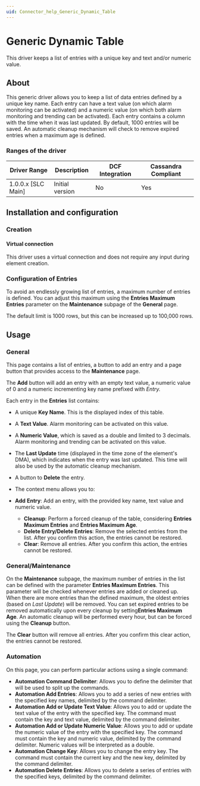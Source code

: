 ```yaml
---
uid: Connector_help_Generic_Dynamic_Table
---
```


# Generic Dynamic Table

This driver keeps a list of entries with a unique key and text and/or numeric value.

## About

This generic driver allows you to keep a list of data entries defined by a unique key name. Each entry can have a text value (on which alarm monitoring can be activated) and a numeric value (on which both alarm monitoring and trending can be activated). Each entry contains a column with the time when it was last updated. By default, 1000 entries will be saved. An automatic cleanup mechanism will check to remove expired entries when a maximum age is defined.

### Ranges of the driver

| **Driver Range**     | **Description** | **DCF Integration** | **Cassandra Compliant** |
|----------------------|-----------------|---------------------|-------------------------|
| 1.0.0.x \[SLC Main\] | Initial version | No                  | Yes                     |

## Installation and configuration

### Creation

#### Virtual connection

This driver uses a virtual connection and does not require any input during element creation.

### Configuration of Entries

To avoid an endlessly growing list of entries, a maximum number of entries is defined. You can adjust this maximum using the **Entries Maximum Entries** parameter on the **Maintenance** subpage of the **General** page.

The default limit is 1000 rows, but this can be increased up to 100,000 rows.

## Usage

### General

This page contains a list of entries, a button to add an entry and a page button that provides access to the **Maintenance** page.

The **Add** button will add an entry with an empty text value, a numeric value of 0 and a numeric incrementing key name prefixed with *Entry.*

Each entry in the **Entries** list contains:

- A unique **Key Name**. This is the displayed index of this table.

- A **Text Value**. Alarm monitoring can be activated on this value.

- A **Numeric Value**, which is saved as a double and limited to 3 decimals. Alarm monitoring and trending can be activated on this value.

- The **Last Update** time (displayed in the time zone of the element's DMA), which indicates when the entry was last updated. This time will also be used by the automatic cleanup mechanism.

- A button to **Delete** the entry.

- The context menu allows you to:

- **Add** **Entry**: Add an entry, with the provided key name, text value and numeric value.
  - **Cleanup**: Perform a forced cleanup of the table, considering **Entries Maximum Entries** and **Entries Maximum Age**.
  - **Delete Entry/Delete Entries**: Remove the selected entries from the list. After you confirm this action, the entries cannot be restored.
  - **Clear**: Remove all entries. After you confirm this action, the entries cannot be restored.

### General/Maintenance

On the **Maintenance** subpage, the maximum number of entries in the list can be defined with the parameter **Entries Maximum Entries**. This parameter will be checked whenever entries are added or cleaned up. When there are more entries than the defined maximum, the oldest entries (based on *Last Update*) will be removed. You can set expired entries to be removed automatically upon every cleanup by setting**Entries Maximum Age**. An automatic cleanup will be performed every hour, but can be forced using the **Cleanup** button.

The **Clear** button will remove all entries. After you confirm this clear action, the entries cannot be restored.

### Automation

On this page, you can perform particular actions using a single command:

- **Automation Command Delimiter**: Allows you to define the delimiter that will be used to split up the commands.
- **Automation Add Entries**: Allows you to add a series of new entries with the specified key names, delimited by the command delimiter.
- **Automation Add or Update Text Value**: Allows you to add or update the text value of the entry with the specified key. The command must contain the key and text value, delimited by the command delimiter.
- **Automation Add or Update Numeric Value**: Allows you to add or update the numeric value of the entry with the specified key. The command must contain the key and numeric value, delimited by the command delimiter. Numeric values will be interpreted as a double.
- **Automation Change Key**: Allows you to change the entry key. The command must contain the current key and the new key, delimited by the command delimiter.
- **Automation Delete Entries**: Allows you to delete a series of entries with the specified keys, delimited by the command delimiter.
